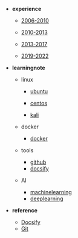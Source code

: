 * **experience** 

  - [2006-2010](experience/1.md)

  - [2010-2013](experience/3.md)

  - [2013-2017](experience/4.md)

  - [2019-2022](experience/2.md)

* **learningnote**

  -  linux

       - [ubuntu](learningnote/ubuntu.md)

       - [centos](learningnote/centos)

       - [kali]()

  -  docker

      - [docker](learningnote/docker.md)

  -  tools
  
      - [github](learningnote/github.md)
      - [docsify](learningnote/docsify.md)


  -  AI

      - [machinelearning](learningnote/machinglearning.md)
      - [deeplearning](learningnote/deeplearning.md)
  
* **reference**
   - [Docsify](<https://dreamwhigh.github.io/Docsify-Notes/#/docsify>)
   - [Git](<https://dreamwhigh.github.io/Git-Notes/#/Git>)

